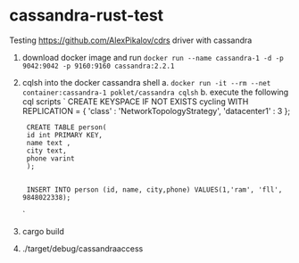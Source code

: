 # cassandra-rust-test

Testing https://github.com/AlexPikalov/cdrs driver with cassandra

1. download docker image and run
`docker run --name cassandra-1 -d -p 9042:9042 -p 9160:9160 cassandra:2.2.1`

2. cqlsh into the docker cassandra shell
   a. `docker run -it --rm --net container:cassandra-1 poklet/cassandra cqlsh`
   b.  execute the following cql scripts
   `
    CREATE KEYSPACE IF NOT EXISTS cycling WITH REPLICATION = { 'class' : 'NetworkTopologyStrategy', 'datacenter1' : 3 };

        CREATE TABLE person(
        id int PRIMARY KEY,
        name text ,
        city text,
        phone varint
        );


        INSERT INTO person (id, name, city,phone) VALUES(1,'ram', 'fll', 9848022338);
    `
3. cargo build
4. ./target/debug/cassandraaccess





 
